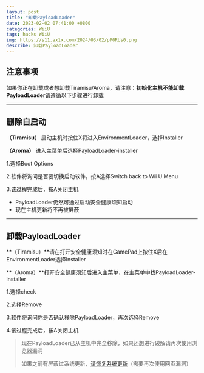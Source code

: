 ```yaml
---
layout: post
title: "卸载PayloadLoader"
date: 2023-02-02 07:41:00 +0800
categories: WiiU
tags: hacks WiiU
img: https://s11.ax1x.com/2024/03/02/pF0RUs0.png
describe: 卸载PayloadLoader
---
```


## 注意事项

如果你正在卸载或者想卸载Tiramisu/Aroma，请注意：**初始化主机不能卸载PayloadLoader**请遵循以下步骤进行卸载

<hr />

## 删除自启动

**（Tiramisu）** 启动主机时按住X将进入EnvironmentLoader，选择Installer

**（Aroma）** 进入主菜单后选择PayloadLoader-installer

1.选择Boot Options

2.软件将询问是否要切换启动软件，按A选择Switch back to Wii U Menu

3.该过程完成后，按A关闭主机

- PayloadLoader仍然可通过启动安全健康须知启动
- 现在主机更新将不再被屏蔽

<hr />

## 卸载PayloadLoader

**（Tiramisu）**请在打开安全健康须知时在GamePad上按住X后在EnvironmentLoader选择Installer

**（Aroma）**打开安全健康须知后进入主菜单，在主菜单中找PayloadLoader-installer

1.选择check

2.选择Remove

3.软件将询问你是否确认移除PayloadLoader，再次选择Remove

4.该过程完成后，按A关闭主机

> 现在PayloadLoader已从主机中完全移除，如果还想进行破解请再次使用浏览器漏洞
>
> 如果之前有屏蔽过系统更新，[请恢复系统更新](https://wiiu.1919810.com/wiiu/2023/02/01/uninstall-UDFiine.html)（需要再次使用网页漏洞）

